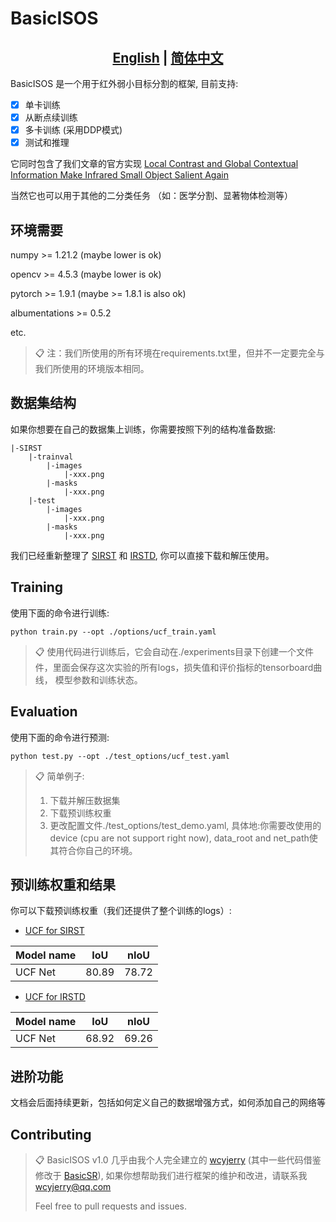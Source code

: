 
# BasicISOS
## <div align="center"><b><a href="README.md">English</a> | <a href="README_CN.md">简体中文</a></b></div>
BasicISOS 是一个用于红外弱小目标分割的框架, 
目前支持:
- [x] 单卡训练
- [x] 从断点续训练 
- [x] 多卡训练 (采用DDP模式)
- [x] 测试和推理

它同时包含了我们文章的官方实现
[Local Contrast and Global Contextual Information Make 
Infrared Small Object 
Salient Again](https://arxiv.org/abs/2301.12093)

当然它也可以用于其他的二分类任务 （如：医学分割、显著物体检测等）



## 环境需要
numpy >= 1.21.2 (maybe lower is ok)

opencv >= 4.5.3 (maybe lower is ok)

pytorch >= 1.9.1 (maybe >= 1.8.1 is also ok)

albumentations >= 0.5.2

etc. 


>📋  注：我们所使用的所有环境在requirements.txt里，但并不一定要完全与我们所使用的环境版本相同。

## 数据集结构
如果你想要在自己的数据集上训练，你需要按照下列的结构准备数据:
```
|-SIRST
    |-trainval
        |-images
            |-xxx.png
        |-masks
            |-xxx.png
    |-test
        |-images
            |-xxx.png
        |-masks
            |-xxx.png
```
我们已经重新整理了 [SIRST](https://drive.google.com/file/d/1yrNDtwgG_-RlT3YwXT6JHBOQIRQS0WhL/view?usp=share_link)
和
[IRSTD](https://drive.google.com/file/d/18JnpJGUfzVnRLfRx7MwPjeituOELknCB/view?usp=share_link),
你可以直接下载和解压使用。
## Training

使用下面的命令进行训练:

```train
python train.py --opt ./options/ucf_train.yaml
```

>📋 使用代码进行训练后，它会自动在./experiments目录下创建一个文件件，里面会保存这次实验的所有logs，损失值和评价指标的tensorboard曲线，
> 模型参数和训练状态。
## Evaluation


使用下面的命令进行预测:

```eval
python test.py --opt ./test_options/ucf_test.yaml
```

>📋  简单例子:
> 1. 下载并解压数据集 
> 2. 下载预训练权重
> 3. 更改配置文件./test_options/test_demo.yaml, 具体地:你需要改使用的
> device (cpu are not support right now), data_root and net_path使其符合你自己的环境。 

## 预训练权重和结果
你可以下载预训练权重（我们还提供了整个训练的logs）:

- [UCF for SIRST](https://drive.google.com/mymodel.pth)  

| Model name | IoU   | nIoU  |
|------------|-------|-------|
| UCF Net    | 80.89 | 78.72 |

- [UCF for IRSTD](https://drive.google.com/mymodel.pth)

| Model name | IoU   | nIoU  |
|------------|-------|-------|
| UCF Net    | 68.92 | 69.26 |
## 进阶功能
文档会后面持续更新，包括如何定义自己的数据增强方式，如何添加自己的网络等



## Contributing

>📋  BasicISOS v1.0 几乎由我个人完全建立的 [wcyjerry](https://github.com/wcyjerry) 
> (其中一些代码借鉴修改于 [BasicSR](https://github.com/XPixelGroup/BasicSR)),
> 如果你想帮助我们进行框架的维护和改进，请联系我 wcyjerry@qq.com
> 
> Feel free to pull requests and issues.